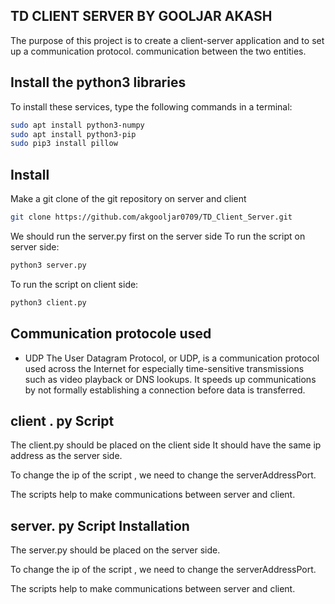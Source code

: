 ## TD CLIENT SERVER BY GOOLJAR AKASH
The purpose of this project is to create a client-server application and to set up a communication protocol.
communication between the two entities.


## Install the python3 libraries
To install these services, type the following commands in a terminal:
```sh
sudo apt install python3-numpy
sudo apt install python3-pip
sudo pip3 install pillow
```
## Install
Make a git clone of the git repository on server and client

```sh
git clone https://github.com/akgooljar0709/TD_Client_Server.git
```
We should run the server.py first on the server side
To run the script on server side:

```sh
python3 server.py
```

To run the script on client side:

```sh
python3 client.py
```


## Communication protocole used
- UDP
The User Datagram Protocol, or UDP, is a communication protocol used across the Internet for especially time-sensitive transmissions such as video playback or DNS lookups. 
It speeds up communications by not formally establishing a connection before data is transferred.

## client . py Script

The client.py should be placed on the client side
It should have the same ip address as the server side.

To change the ip of the script , we need to change the serverAddressPort.

The scripts help to make communications between server and client.

## server. py Script Installation

The server.py should be placed on the server side.

To change the ip of the script , we need to change the serverAddressPort.

The scripts help to make communications between server and client.


